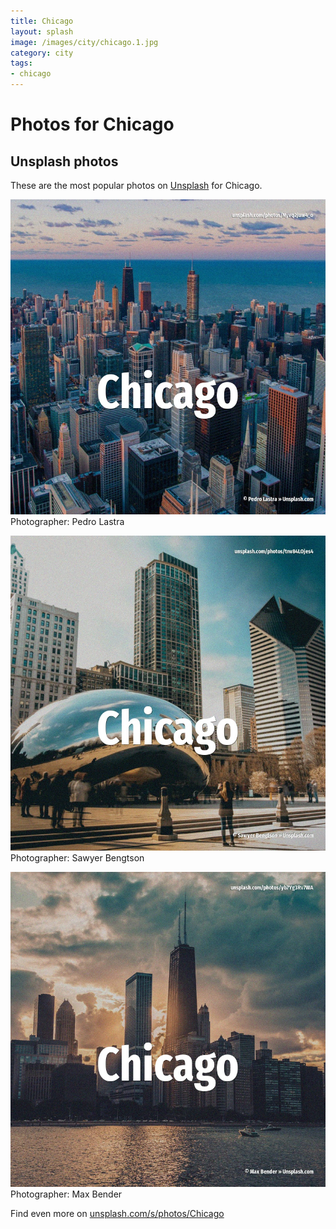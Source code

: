 ```yaml
---
title: Chicago
layout: splash
image: /images/city/chicago.1.jpg
category: city
tags:
- chicago
---
```

# Photos for Chicago
 
## Unsplash photos
These are the most popular photos on [Unsplash](https://unsplash.com) for Chicago.
 
![Chicago](/images/city/chicago.1.jpg)
Photographer:  Pedro Lastra
 
![Chicago](/images/city/chicago.2.jpg)
Photographer:  Sawyer Bengtson
 
![Chicago](/images/city/chicago.3.jpg)
Photographer:  Max Bender
 
Find even more on [unsplash.com/s/photos/Chicago](https://unsplash.com/s/photos/Chicago)
 
